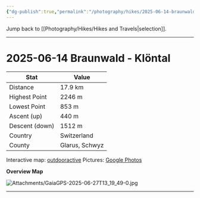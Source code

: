 ```yaml
---
{"dg-publish":true,"permalink":"/photography/hikes/2025-06-14-braunwald-kloental/","hide":"true","updated":"2025-08-10T11:50:01.000+02:00"}
---
```


Jump back to [[Photography/Hikes/Hikes and Travels\|selection]].

---
# 2025-06-14 Braunwald - Klöntal

| Stat              | Value                                      |
| ----------------- | ------------------------------------------ |
| Distance          | 17.9 km                                    |
| Highest Point     | 2246 m                                     |
| Lowest Point      | 853 m                                      |
| Ascent (up)       | 440 m                                      |
| Descent (down)    | 1512 m                                     |
| Country           | Switzerland                                |
| County            | Glarus, Schwyz                             |

Interactive map: [outdooractive](https://www.outdooractive.com/en/route/hiking-trail/canton-of-glarus/braunwald-kloental/57076907/#dm=1)
Pictures: [Google Photos](https://photos.app.goo.gl/29phnFoKbqkEcpCJA)

**Overview Map**

![Attachments/GaiaGPS-2025-06-27T13_19_49-0.jpg](/img/user/Attachments/GaiaGPS-2025-06-27T13_19_49-0.jpg)

---
